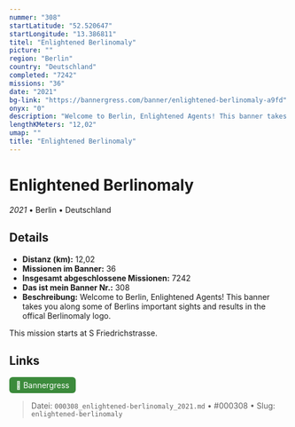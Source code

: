 ```yaml
---
nummer: "308"
startLatitude: "52.520647"
startLongitude: "13.386811"
titel: "Enlightened Berlinomaly"
picture: ""
region: "Berlin"
country: "Deutschland"
completed: "7242"
missions: "36"
date: "2021"
bg-link: "https://bannergress.com/banner/enlightened-berlinomaly-a9fd"
onyx: "0"
description: "Welcome to Berlin, Enlightened Agents! This banner takes you along some of Berlins important sights and results in the offical Berlinomaly logo. \n\nThis mission starts at S Friedrichstrasse."
lengthKMeters: "12,02"
umap: ""
title: "Enlightened Berlinomaly"
---
```

# Enlightened Berlinomaly

*2021* • Berlin • Deutschland



## Details
- **Distanz (km):** 12,02
- **Missionen im Banner:** 36
- **Insgesamt abgeschlossene Missionen:** 7242
- **Das ist mein Banner Nr.:** 308
- **Beschreibung:** Welcome to Berlin, Enlightened Agents! This banner takes you along some of Berlins important sights and results in the offical Berlinomaly logo. 

This mission starts at S Friedrichstrasse.


## Links
<div style="margin-top: 0.5em;">
<a href="https://bannergress.com/banner/enlightened-berlinomaly-a9fd" target="_blank" style="display:inline-block;margin-right:8px;padding:6px 12px;background-color:#3c8b3c;color:white;text-decoration:none;border-radius:6px;">🔗 Bannergress</a>

</div>


> Datei: `000308_enlightened-berlinomaly_2021.md` • #000308 • Slug: `enlightened-berlinomaly`
